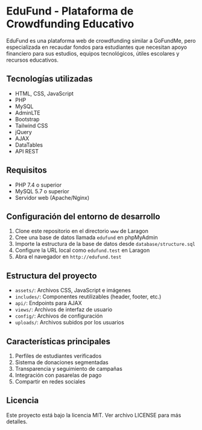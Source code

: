 # EduFund - Plataforma de Crowdfunding Educativo

EduFund es una plataforma web de crowdfunding similar a GoFundMe, pero especializada en recaudar fondos para estudiantes que necesitan apoyo financiero para sus estudios, equipos tecnológicos, útiles escolares y recursos educativos.

## Tecnologías utilizadas

- HTML, CSS, JavaScript
- PHP
- MySQL
- AdminLTE
- Bootstrap
- Tailwind CSS
- jQuery
- AJAX
- DataTables
- API REST

## Requisitos

- PHP 7.4 o superior
- MySQL 5.7 o superior
- Servidor web (Apache/Nginx)

## Configuración del entorno de desarrollo

1. Clone este repositorio en el directorio `www` de Laragon
2. Cree una base de datos llamada `edufund` en phpMyAdmin
3. Importe la estructura de la base de datos desde `database/structure.sql`
4. Configure la URL local como `edufund.test` en Laragon
5. Abra el navegador en `http://edufund.test`

## Estructura del proyecto

- `assets/`: Archivos CSS, JavaScript e imágenes
- `includes/`: Componentes reutilizables (header, footer, etc.)
- `api/`: Endpoints para AJAX
- `views/`: Archivos de interfaz de usuario
- `config/`: Archivos de configuración
- `uploads/`: Archivos subidos por los usuarios

## Características principales

1. Perfiles de estudiantes verificados
2. Sistema de donaciones segmentadas
3. Transparencia y seguimiento de campañas
4. Integración con pasarelas de pago
5. Compartir en redes sociales

## Licencia

Este proyecto está bajo la licencia MIT. Ver archivo LICENSE para más detalles.
